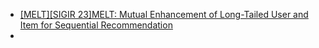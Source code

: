 - [[MELT][SIGIR 23]MELT: Mutual Enhancement of Long-Tailed User and Item for Sequential Recommendation](https://arxiv.org/abs/2304.08382)
- 

